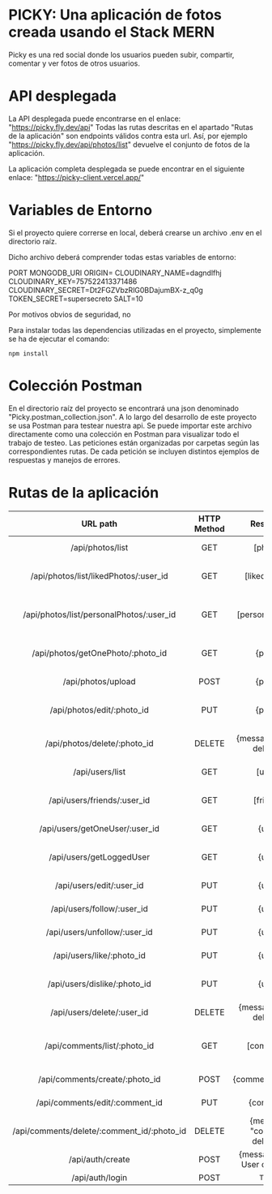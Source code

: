 # PICKY: Una aplicación de fotos creada usando el Stack MERN

Picky es una red social donde los usuarios pueden subir, compartir, comentar y ver fotos de otros usuarios.

# API desplegada

La API desplegada puede encontrarse en el enlace: "https://picky.fly.dev/api"
Todas las rutas descritas en el apartado "Rutas de la aplicación" son endpoints válidos contra esta url. Así, por ejemplo "https://picky.fly.dev/api/photos/list" devuelve el conjunto de fotos de la aplicación. 

La aplicación completa desplegada se puede encontrar en el siguiente enlace: "https://picky-client.vercel.app/"

# Variables de Entorno

Si el proyecto quiere correrse en local, deberá crearse un archivo .env en el directorio raíz. 

Dicho archivo deberá comprender todas estas variables de entorno:

PORT
MONGODB_URI
ORIGIN=
CLOUDINARY_NAME=dagndlfhj
CLOUDINARY_KEY=757522413371486
CLOUDINARY_SECRET=Dt2FGZVbzRlG0BDajumBX-z_q0g
TOKEN_SECRET=supersecreto
SALT=10

Por motivos obvios de seguridad, no

Para instalar todas las dependencias utilizadas en el proyecto, simplemente se ha de ejecutar el comando:
```
npm install
```

# Colección Postman

En el directorio raíz del proyecto se encontrará una json denominado "Picky.postman_collection.json". A lo largo del desarrollo de este proyecto se usa Postman para testear nuestra api. Se puede importar este archivo directamente como una colección en Postman para visualizar todo el trabajo de testeo. Las peticiones están organizadas por carpetas según las correspondientes rutas. De cada petición se incluyen distintos ejemplos de respuestas y manejos de errores.

# Rutas de la aplicación

| URL path                    | HTTP Method       | Response                          | Action                        |
| :--------------------------:|:-----------------:| :--------------------------------:| :----------------------------:|
| /api/photos/list             | GET               | [photos]                           | Get all photos from the DB     |
| /api/photos/list/likedPhotos/:user_id             | GET               | [likedPhotos]                           | Get all liked photos from User     |
| /api/photos/list/personalPhotos/:user_id             | GET               | [personalPhotos]                           | Get all personal photos from User     |
| /api/photos/getOnePhoto/:photo_id             | GET               | {photo}                           | Get single photo from the DB     |
| /api/photos/upload             | POST               | {photo}                           | Create new photo      |
| /api/photos/edit/:photo_id             | PUT               | {photo}                           | Edit single photo from the DB     |
| /api/photos/delete/:photo_id             | DELETE               | {message: 'Photo deleted'}                           | Delete single photo from the DB     |
| /api/users/list             | GET               | [users]                           | Get all users from the DB     |
| /api/users/friends/:user_id             | GET               | [friends]                           | Get all user friends from the DB     |
| /api/users/getOneUser/:user_id    | GET               | {user}                            | Get single user from DB       |
| /api/users/getLoggedUser    | GET               | {user}                            | Get logged (authenticated) user from DB       |
| /api/users/edit/:user_id      | PUT               | {user}                            | Edit one user from DB         |
| /api/users/follow/:user_id      | PUT               | {user}                            | Add User to friends         |
| /api/users/unfollow/:user_id      | PUT               | {user}                            | Unfollow user from friends         |
| /api/users/like/:photo_id      | PUT               | {user}                            | Edit user likes from DB         |
| /api/users/dislike/:photo_id      | PUT               | {user}                            | Dislike photo and edit user likes from DB         |
| /api/users/delete/:user_id     | DELETE            | {message: 'User deleted'}         | Delete a user                 |
| /api/comments/list/:photo_id             | GET               | [comments]                           | Get all comments from one Photo Post     |
| /api/comments/create/:photo_id             | POST               | {commentedPhoto}                           | Create new comment     |
| /api/comments/edit/:comment_id             | PUT               | {comment}                           | Edit single comment     |
| /api/comments/delete/:comment_id/:photo_id             | DELETE               | {message: "comment deleted"}                           | Delete comment     |
| /api/auth/create            | POST              | {message: 'New User created!'}    | Create a new user             |
| /api/auth/login             | POST              | `Token`    | Log user in             |